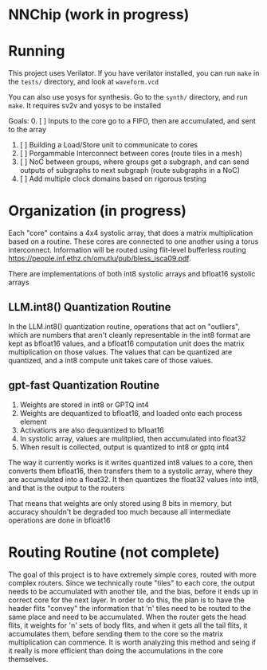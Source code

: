 # NNChip (work in progress)

# Running
This project uses Verilator. If you have verilator installed, you can run `make` in the `tests/` directory, and look at `waveform.vcd`

You can also use yosys for synthesis. Go to the `synth/` directory, and run `make`. It requires sv2v and yosys to be installed

Goals:
0. [ ] Inputs to the core go to a FIFO, then are accumulated, and sent to the array
1. [ ] Building a Load/Store unit to communicate to cores
2. [ ] Porgammable Interconnect between cores (route tiles in a mesh)
3. [ ] NoC between groups, where groups get a subgraph, and can send outputs of subgraphs to next subgraph (route subgraphs in a NoC)
4. [ ] Add multiple clock domains based on rigorous testing



# Organization (in progress)

Each "core" contains a 4x4 systolic array, that does a matrix multiplication based on a routine. These cores are connected to one another using a torus interconnect. Information will be routed using flit-level bufferless routing <https://people.inf.ethz.ch/omutlu/pub/bless_isca09.pdf>. 

There are implementations of both int8 systolic arrays and bfloat16 systolic arrays

## LLM.int8() Quantization Routine
In the LLM.int8() quantization routine, operations that act on "outliers", which are numbers that aren't cleanly representable in the int8 format are kept as bfloat16 values, and a bfloat16 computation unit does the matrix multiplication on those values. The values that can be quantized are quantized, and a int8 compute unit takes care of those values.

## gpt-fast Quantization Routine

1. Weights are stored in int8 or GPTQ int4
2. Weights are dequantized to bfloat16, and loaded onto each process element
3. Activations are also dequantized to bfloat16
4. In systolic array, values are mulitplied, then accumulated into float32
5. When result is collected, output is quantized to int8 or gptq int4

The way it currently works is it writes quantized int8 values to a core, then converts them bfloat16, then transfers them to a systolic array, where they are accumulated into a float32. It then quantizes the float32 values into int8, and that is the output to the routers

That means that weights are only stored using 8 bits in memory, but accuracy shouldn't be degraded too much because all intermediate operations are done in bfloat16

# Routing Routine (not complete)

The goal of this project is to have extremely simple cores, routed with more complex routers.
Since we technically route "tiles" to each core, the output needs to be accumulated with another tile, and the bias, before it ends up in correct core for the next layer. In order to do this, the plan is to have the header flits "convey" the information that 'n' tiles need to be routed to the same place and need to be accumulated. When the router gets the head flits, it weights for 'n' sets of body flits, and when it gets all the tail flits, it accumulates them, before sending them to the core so the matrix multiplication can commence. It is worth analyzing this method and seing if it really is more efficient than doing the accumulations in the core themselves.
